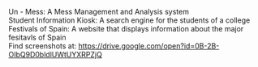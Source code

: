 Un - Mess: A Mess Management and Analysis system <br />
Student Information Kiosk: A search engine for the students of a college <br />
Festivals of Spain: A website that displays information about the major fesitavls of Spain <br/>
Find screenshots at: https://drive.google.com/open?id=0B-2B-OIbQ9D0bldlUWtUYXRPZjQ

